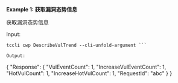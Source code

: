 **Example 1: 获取漏洞态势信息**

获取漏洞态势信息



Input: 

```
tccli cwp DescribeVulTrend --cli-unfold-argument ```

Output: 
```
{
    "Response": {
        "VulEventCount": 1,
        "IncreaseVulEventCount": 1,
        "HotVulCount": 1,
        "IncreaseHotVulCount": 1,
        "RequestId": "abc"
    }
}
```

